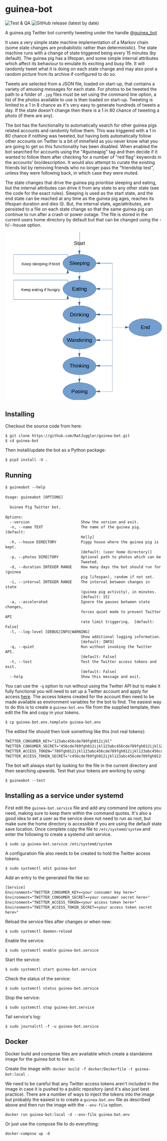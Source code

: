 # guinea-bot

![Test & QA](https://github.com/RatJuggler/guinea-bot/workflows/Test%20&%20QA/badge.svg)
![GitHub release (latest by date)](https://img.shields.io/github/v/release/RatJuggler/guinea-bot)

A guinea pig Twitter bot currently tweeting under the handle [@guinea_bot](https://twitter.com/guinea_bot)

It uses a very simple state machine implementation of a Markov chain (some state changes are probabilistic rather than 
deterministic). The state machine runs with a change of state triggered being every 15 minutes (by default). The guinea pig has a 
lifespan, and some simple internal attributes which affect its behaviour to emulate its exciting and busy life. It will randomly 
tweet what it is doing on each state change and may also post a random picture from its archive if configured to do so. 

Tweets are selected from a JSON file, loaded on start-up, that contains a variety of amusing messages for each state. For photos to
be tweeted the path to a folder of `.jpg` files must be set using the command line option, a list of the photos available to use is 
then loaded on start-up. Tweeting is limited to a 1 in 8 chance as it's very easy to generate hundreds of tweets a day. If the 
state doesn't change then there is a 1 in 80 chance of tweeting a photo (if there are any).

The bot has the functionality to automatically search for other guinea pigs related accounts and randomly follow them. This was 
triggered with a 1 in 80 chance if nothing was tweeted, but having bots automatically follow other accounts on Twitter is a bit of 
minefield as you never know what you are going to get so this functionality has been disabled. When enabled the bot searched for 
accounts using the "#guineapig" tag and then decide if it wanted to follow them after checking for a number of "red flag" keywords 
in the accounts' bio/description. It would also attempt to curate the existing friends list by removing friends who no longer pass 
the "friendship test", unless they were following back, in which case they were muted. 

The state changes that drive the guinea pig prioritise sleeping and eating, but the internal attributes can drive it from any state 
to any other state (see the code for the exact rules). Sleeping is used as the start state, and the end state can be reached at any 
time as the guinea pig ages, reaches its lifespan duration and dies :cry:. But, the internal state, age/attributes, are persisted 
to a file on each state change so that the same guinea pig can continue to run after a crash or power outage. The file is stored in
the current users home directory by default but that can be changed using the -h/--house option.

![Image of Guinea Pig States](https://raw.githubusercontent.com/RatJuggler/guinea-bot/main/gp-states.png)

## Installing

Checkout the source code from here:

    $ git clone https://github.com/RatJuggler/guinea-bot.git
    $ cd guinea-bot

Then install/update the bot as a Python package:

    $ pip3 install -U .

## Running
```
$ guineabot --help

Usage: guineabot [OPTIONS]

  Guinea Pig Twitter bot.

Options:
  --version                       Show the version and exit.
  -n, --name TEXT                 The name of the guinea pig.  [default:
                                  Holly]
  -h, --house DIRECTORY           Piggy house where the guinea pig is kept.
                                  [default: (user home directory)]
  -p, --photos DIRECTORY          Optional path to photos which can be
                                  Tweeted.
  -d, --duration INTEGER RANGE    How many days the bot should run for (guinea
                                  pig lifespan), random if not set.
  -i, --interval INTEGER RANGE    The interval between changes in state
                                  (guinea pig activity), in minutes.
                                  [default: 15]
  -a, --accelerated               Ignore the pauses between state changes,
                                  forces quiet mode to prevent Twitter API
                                  rate limit triggering.  [default: False]
  -l, --log-level [DEBUG|INFO|WARNING]
                                  Show additional logging information.
                                  [default: INFO]
  -q, --quiet                     Run without invoking the Twitter API.
                                  [default: False]
  -t, --test                      Test the Twitter access tokens and exit.
                                  [default: False]
  --help                          Show this message and exit.
```
You can use the `-q` option to run without using the Twitter API but to make it fully functional you will need to set up a Twitter 
account and apply for access [here](https://developer.twitter.com/en/apply-for-access). The access tokens created for the account
then need to be made available as environment variables for the bot to find. The easiest way to do this is to create a 
`guinea-bot.env` file from the supplied template, then edit the file and copy in your tokens. 

    $ cp guinea-bot.env.template guinea-bot.env

The edited file should then look something like this (not real tokens):

    TWITTER_CONSUMER_KEY="123abc456cde789fgh012ijkl"
    TWITTER_CONSUMER_SECRET="456cde789fgh012ijkl123abc456cde789fgh012ijkl123abc"
    TWITTER_ACCESS_TOKEN="789fgh012ijkl123abc456cde789fgh012ijkl123abc456cde"
    TWITTER_ACCESS_TOKEN_SECRET="c456cde789fgh012ijkl123abc456cde789fgh012ijkl"

The bot will always start by looking for the file in the current directory and then searching upwards. Test that your tokens are 
working by using:

    $ guineabot --test

## Installing as a service under systemd

First edit the `guinea-bot.service` file and add any command line options you need, making sure to keep them within the command 
quotes. It's also a good idea to set a user as the service does not need to run as root, but make sure the home directory is 
accessible if you are using the default state save location. Once complete copy the file to `/etc/systemd/system` and enter the 
following to create a systemd unit service. 

    $ sudo cp guinea-bot.service /etc/systemd/system

A configuration file also needs to be created to hold the Twitter access tokens.

    $ sudo systemctl edit guinea-bot

Add an entry to the generated file like so:

    [Service]
    Environment="TWITTER_CONSUMER_KEY=<your consumer key here>"
    Environment="TWITTER_CONSUMER_SECRET=<your consumer secret here>"
    Environment="TWITTER_ACCESS_TOKEN=<your access token here>"
    Environment="TWITTER_ACCESS_TOKEN_SECRET=<your access token secret here>"

Reload the service files after changes or when new:

    $ sudo systemctl daemon-reload

Enable the service:

    $ sudo systemctl enable guinea-bot.service

Start the service:

    $ sudo systemctl start guinea-bot.service

Check the status of the service:

    $ sudo systemctl status guinea-bot.service

Stop the service:

    $ sudo systemctl stop guinea-bot.service

Tail service's log:

    $ sudo journalctl -f -u guinea-bot.service

## Docker

Docker build and compose files are available which create a standalone image for the guinea bot to live in.

Create the image with: `docker build -f docker/Dockerfile -t guinea-bot:local .`

We need to be careful that any Twitter access tokens aren't included in the image in case it is pushed to a public repository (and
it's also just best practice). There are a number of ways to inject the tokens into the image but probably the easiest is to create 
a `guinea-bot.env` file as described above and then run the image with the `--env-file` option.

    docker run guinea-bot:local -d --env-file guinea-bot.env

Or just use the compose file to do everything:

    docker-compose up -d
